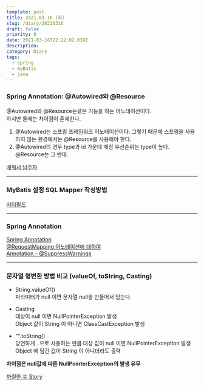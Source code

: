 ```yaml
---
template: post
title: 2021.03.16 (화)
slug: /diary/20210316
draft: false
priority: 0
date: 2021-03-16T22:22:02.039Z
description:
category: Diary
tags:
  - spring
  - myBatis
  - java
---
```


### Spring Annotation: @Autowired와 @Resource

@Autowired와 @Resource는같은 기능을 하는 어노테이션이다.  
하지만 둘에는 차이점이 존재한다.

1. @Autowired는 스프링 프레임워크 어노테이션이다. 그렇기 때문에 스프링을 사용하지 않는 환경에서는 @Resource를 사용해야 한다.
2. @Autowired의 경우 type과 id 가운데 매칭 우선순위는 type이 높다. @Resource는 그 반대.

[배워서 남주자](https://countryxide.tistory.com/1)

---

### MyBatis 설정 SQL Mapper 작성방법

[버터필드](https://atoz-develop.tistory.com/entry/MyBatis-%EC%84%A4%EC%A0%95-%ED%8C%8C%EC%9D%BC-SQL-Mapper-%EC%9E%91%EC%84%B1-%EB%B0%A9%EB%B2%95)

---

### Spring Annotation

[Spring Annotation](https://sarc.io/index.php/development/1618-spring-annotation)  
[@RequestMapping 어노테이션에 대하여](https://sarc.io/index.php/development/1139-requestmapping)  
[Annotation - @SuppressWarnings](https://sdevstudy.tistory.com/20)

---

### 문자열 형변환 방법 비교 (valueOf, toString, Casting)

- String.valueOf()  
  파라미터가 null 이면 문자열 null을 만들어서 담는다.

- Casting  
  대상이 null 이면 NullPointerException 발생  
  Object 값이 String 이 아니면 ClassCastException 발생

- "".toString()  
  당연하게 . 으로 사용하는 만큼 대상 값이 null 이면 NullPointerException 발생  
  Object 에 담긴 값이 String 이 아니더라도 출력

**차이점은 null값에 따른 NullPointerException의 발생 유무**

[까칠한 쑤 Story](https://m.blog.naver.com/PostView.nhn?blogId=yysvip&logNo=220105002997&proxyReferer=https:%2F%2Fwww.google.com%2F)
